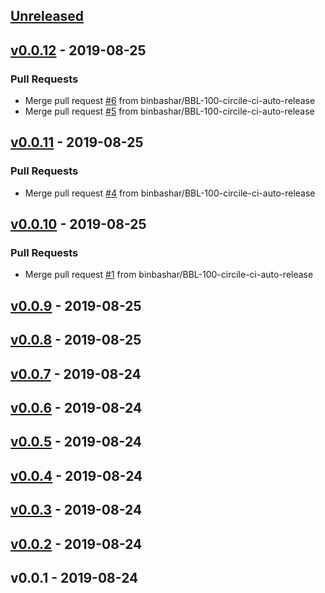 <a name="unreleased"></a>
## [Unreleased]


<a name="v0.0.12"></a>
## [v0.0.12] - 2019-08-25
### Pull Requests
- Merge pull request [#6](https://github.com/binbashar/helm-charts/issues/6) from binbashar/BBL-100-circile-ci-auto-release
- Merge pull request [#5](https://github.com/binbashar/helm-charts/issues/5) from binbashar/BBL-100-circile-ci-auto-release


<a name="v0.0.11"></a>
## [v0.0.11] - 2019-08-25
### Pull Requests
- Merge pull request [#4](https://github.com/binbashar/helm-charts/issues/4) from binbashar/BBL-100-circile-ci-auto-release


<a name="v0.0.10"></a>
## [v0.0.10] - 2019-08-25
### Pull Requests
- Merge pull request [#1](https://github.com/binbashar/helm-charts/issues/1) from binbashar/BBL-100-circile-ci-auto-release


<a name="v0.0.9"></a>
## [v0.0.9] - 2019-08-25

<a name="v0.0.8"></a>
## [v0.0.8] - 2019-08-25

<a name="v0.0.7"></a>
## [v0.0.7] - 2019-08-24

<a name="v0.0.6"></a>
## [v0.0.6] - 2019-08-24

<a name="v0.0.5"></a>
## [v0.0.5] - 2019-08-24

<a name="v0.0.4"></a>
## [v0.0.4] - 2019-08-24

<a name="v0.0.3"></a>
## [v0.0.3] - 2019-08-24

<a name="v0.0.2"></a>
## [v0.0.2] - 2019-08-24

<a name="v0.0.1"></a>
## v0.0.1 - 2019-08-24

[Unreleased]: https://github.com/binbashar/helm-charts/compare/v0.0.12...HEAD
[v0.0.12]: https://github.com/binbashar/helm-charts/compare/v0.0.11...v0.0.12
[v0.0.11]: https://github.com/binbashar/helm-charts/compare/v0.0.10...v0.0.11
[v0.0.10]: https://github.com/binbashar/helm-charts/compare/v0.0.9...v0.0.10
[v0.0.9]: https://github.com/binbashar/helm-charts/compare/v0.0.8...v0.0.9
[v0.0.8]: https://github.com/binbashar/helm-charts/compare/v0.0.7...v0.0.8
[v0.0.7]: https://github.com/binbashar/helm-charts/compare/v0.0.6...v0.0.7
[v0.0.6]: https://github.com/binbashar/helm-charts/compare/v0.0.5...v0.0.6
[v0.0.5]: https://github.com/binbashar/helm-charts/compare/v0.0.4...v0.0.5
[v0.0.4]: https://github.com/binbashar/helm-charts/compare/v0.0.3...v0.0.4
[v0.0.3]: https://github.com/binbashar/helm-charts/compare/v0.0.2...v0.0.3
[v0.0.2]: https://github.com/binbashar/helm-charts/compare/v0.0.1...v0.0.2
